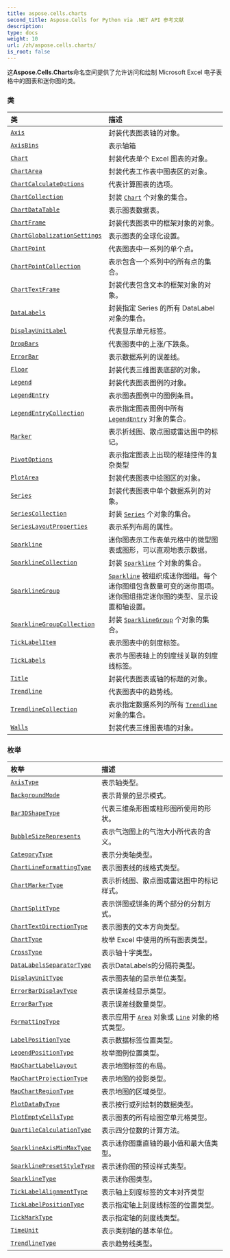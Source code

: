 ```yaml
---
title: aspose.cells.charts
second_title: Aspose.Cells for Python via .NET API 参考文献
description:
type: docs
weight: 10
url: /zh/aspose.cells.charts/
is_root: false
---
```

这**Aspose.Cells.Charts**命名空间提供了允许访问和绘制 Microsoft Excel 电子表格中的图表和迷你图的类。

### 类
|类|描述|
| :- | :- |
| [`Axis`](/cells/python-net/zh/aspose.cells.charts/axis) |封装代表图表轴的对象。|
| [`AxisBins`](/cells/python-net/zh/aspose.cells.charts/axisbins) |表示轴箱|
| [`Chart`](/cells/python-net/zh/aspose.cells.charts/chart) |封装代表单个 Excel 图表的对象。|
| [`ChartArea`](/cells/python-net/zh/aspose.cells.charts/chartarea) |封装代表工作表中图表区的对象。|
| [`ChartCalculateOptions`](/cells/python-net/zh/aspose.cells.charts/chartcalculateoptions) |代表计算图表的选项。|
| [`ChartCollection`](/cells/python-net/zh/aspose.cells.charts/chartcollection) |封装 [`Chart`](/cells/python-net/zh/aspose.cells.charts/chart) 个对象的集合。|
| [`ChartDataTable`](/cells/python-net/zh/aspose.cells.charts/chartdatatable) |表示图表数据表。|
| [`ChartFrame`](/cells/python-net/zh/aspose.cells.charts/chartframe) |封装代表图表中的框架对象的对象。|
| [`ChartGlobalizationSettings`](/cells/python-net/zh/aspose.cells.charts/chartglobalizationsettings) |表示图表的全球化设置。|
| [`ChartPoint`](/cells/python-net/zh/aspose.cells.charts/chartpoint) |代表图表中一系列的单个点。|
| [`ChartPointCollection`](/cells/python-net/zh/aspose.cells.charts/chartpointcollection) |表示包含一个系列中的所有点的集合。|
| [`ChartTextFrame`](/cells/python-net/zh/aspose.cells.charts/charttextframe) |封装代表包含文本的框架对象的对象。|
| [`DataLabels`](/cells/python-net/zh/aspose.cells.charts/datalabels) |封装指定 Series 的所有 DataLabel 对象的集合。|
| [`DisplayUnitLabel`](/cells/python-net/zh/aspose.cells.charts/displayunitlabel) |代表显示单元标签。|
| [`DropBars`](/cells/python-net/zh/aspose.cells.charts/dropbars) |代表图表中的上涨/下跌条。|
| [`ErrorBar`](/cells/python-net/zh/aspose.cells.charts/errorbar) |表示数据系列的误差线。|
| [`Floor`](/cells/python-net/zh/aspose.cells.charts/floor) |封装代表三维图表底部的对象。|
| [`Legend`](/cells/python-net/zh/aspose.cells.charts/legend) |封装代表图表图例的对象。|
| [`LegendEntry`](/cells/python-net/zh/aspose.cells.charts/legendentry) |表示图表图例中的图例条目。|
| [`LegendEntryCollection`](/cells/python-net/zh/aspose.cells.charts/legendentrycollection) |表示指定图表图例中所有 [`LegendEntry`](/cells/python-net/zh/aspose.cells.charts/legendentry) 对象的集合。|
| [`Marker`](/cells/python-net/zh/aspose.cells.charts/marker) |表示折线图、散点图或雷达图中的标记。|
| [`PivotOptions`](/cells/python-net/zh/aspose.cells.charts/pivotoptions) |表示指定图表上出现的枢轴控件的复杂类型|
| [`PlotArea`](/cells/python-net/zh/aspose.cells.charts/plotarea) |封装代表图表中绘图区的对象。|
| [`Series`](/cells/python-net/zh/aspose.cells.charts/series) |封装代表图表中单个数据系列的对象。|
| [`SeriesCollection`](/cells/python-net/zh/aspose.cells.charts/seriescollection) |封装 [`Series`](/cells/python-net/zh/aspose.cells.charts/series) 个对象的集合。|
| [`SeriesLayoutProperties`](/cells/python-net/zh/aspose.cells.charts/serieslayoutproperties) |表示系列布局的属性。|
| [`Sparkline`](/cells/python-net/zh/aspose.cells.charts/sparkline) |迷你图表示工作表单元格中的微型图表或图形，可以直观地表示数据。|
| [`SparklineCollection`](/cells/python-net/zh/aspose.cells.charts/sparklinecollection) |封装 [`Sparkline`](/cells/python-net/zh/aspose.cells.charts/sparkline) 个对象的集合。|
| [`SparklineGroup`](/cells/python-net/zh/aspose.cells.charts/sparklinegroup) | [`Sparkline`](/cells/python-net/zh/aspose.cells.charts/sparkline) 被组织成迷你图组。每个迷你图组包含数量可变的迷你图项。<br/>迷你图组指定迷你图的类型、显示设置和轴设置。|
| [`SparklineGroupCollection`](/cells/python-net/zh/aspose.cells.charts/sparklinegroupcollection) |封装 [`SparklineGroup`](/cells/python-net/zh/aspose.cells.charts/sparklinegroup) 个对象的集合。|
| [`TickLabelItem`](/cells/python-net/zh/aspose.cells.charts/ticklabelitem) |表示图表中的刻度标签。|
| [`TickLabels`](/cells/python-net/zh/aspose.cells.charts/ticklabels) |表示与图表轴上的刻度线关联的刻度线标签。|
| [`Title`](/cells/python-net/zh/aspose.cells.charts/title) |封装代表图表或轴的标题的对象。|
| [`Trendline`](/cells/python-net/zh/aspose.cells.charts/trendline) |代表图表中的趋势线。|
| [`TrendlineCollection`](/cells/python-net/zh/aspose.cells.charts/trendlinecollection) |表示指定数据系列的所有 [`Trendline`](/cells/python-net/zh/aspose.cells.charts/trendline) 对象的集合。|
| [`Walls`](/cells/python-net/zh/aspose.cells.charts/walls) |封装代表三维图表墙的对象。|


### 枚举
|枚举|描述|
| :- | :- |
| [`AxisType`](/cells/python-net/zh/aspose.cells.charts/axistype) |表示轴类型。|
| [`BackgroundMode`](/cells/python-net/zh/aspose.cells.charts/backgroundmode) |表示背景的显示模式。|
| [`Bar3DShapeType`](/cells/python-net/zh/aspose.cells.charts/bar3dshapetype) |代表三维条形图或柱形图所使用的形状。|
| [`BubbleSizeRepresents`](/cells/python-net/zh/aspose.cells.charts/bubblesizerepresents) |表示气泡图上的气泡大小所代表的含义。|
| [`CategoryType`](/cells/python-net/zh/aspose.cells.charts/categorytype) |表示分类轴类型。|
| [`ChartLineFormattingType`](/cells/python-net/zh/aspose.cells.charts/chartlineformattingtype) |表示图表线的线格式类型。|
| [`ChartMarkerType`](/cells/python-net/zh/aspose.cells.charts/chartmarkertype) |表示折线图、散点图或雷达图中的标记样式。|
| [`ChartSplitType`](/cells/python-net/zh/aspose.cells.charts/chartsplittype) |表示饼图或饼条的两个部分的分割方式。|
| [`ChartTextDirectionType`](/cells/python-net/zh/aspose.cells.charts/charttextdirectiontype) |表示图表的文本方向类型。|
| [`ChartType`](/cells/python-net/zh/aspose.cells.charts/charttype) |枚举 Excel 中使用的所有图表类型。|
| [`CrossType`](/cells/python-net/zh/aspose.cells.charts/crosstype) |表示轴十字类型。|
| [`DataLabelsSeparatorType`](/cells/python-net/zh/aspose.cells.charts/datalabelsseparatortype) |表示DataLabels的分隔符类型。|
| [`DisplayUnitType`](/cells/python-net/zh/aspose.cells.charts/displayunittype) |表示图表轴的显示单位类型。|
| [`ErrorBarDisplayType`](/cells/python-net/zh/aspose.cells.charts/errorbardisplaytype) |表示误差线显示类型。|
| [`ErrorBarType`](/cells/python-net/zh/aspose.cells.charts/errorbartype) |表示误差线数量类型。|
| [`FormattingType`](/cells/python-net/zh/aspose.cells.charts/formattingtype) |表示应用于 [`Area`](/cells/python-net/zh/aspose.cells.drawing/area) 对象或 [`Line`](/cells/python-net/zh/aspose.cells.drawing/line) 对象的格式类型。|
| [`LabelPositionType`](/cells/python-net/zh/aspose.cells.charts/labelpositiontype) |表示数据标签位置类型。|
| [`LegendPositionType`](/cells/python-net/zh/aspose.cells.charts/legendpositiontype) |枚举图例位置类型。|
| [`MapChartLabelLayout`](/cells/python-net/zh/aspose.cells.charts/mapchartlabellayout) |表示地图标签的布局。|
| [`MapChartProjectionType`](/cells/python-net/zh/aspose.cells.charts/mapchartprojectiontype) |表示地图的投影类型。|
| [`MapChartRegionType`](/cells/python-net/zh/aspose.cells.charts/mapchartregiontype) |表示地图的区域类型。|
| [`PlotDataByType`](/cells/python-net/zh/aspose.cells.charts/plotdatabytype) |表示按行或列绘制的数据类型。|
| [`PlotEmptyCellsType`](/cells/python-net/zh/aspose.cells.charts/plotemptycellstype) |表示图表的所有绘图空单元格类型。|
| [`QuartileCalculationType`](/cells/python-net/zh/aspose.cells.charts/quartilecalculationtype) |表示四分位数的计算方法。|
| [`SparklineAxisMinMaxType`](/cells/python-net/zh/aspose.cells.charts/sparklineaxisminmaxtype) |表示迷你图垂直轴的最小值和最大值类型。|
| [`SparklinePresetStyleType`](/cells/python-net/zh/aspose.cells.charts/sparklinepresetstyletype) |表示迷你图的预设样式类型。|
| [`SparklineType`](/cells/python-net/zh/aspose.cells.charts/sparklinetype) |表示迷你图类型。|
| [`TickLabelAlignmentType`](/cells/python-net/zh/aspose.cells.charts/ticklabelalignmenttype) |表示轴上刻度标签的文本对齐类型|
| [`TickLabelPositionType`](/cells/python-net/zh/aspose.cells.charts/ticklabelpositiontype) |表示指定轴上刻度线标签的位置类型。|
| [`TickMarkType`](/cells/python-net/zh/aspose.cells.charts/tickmarktype) |表示指定轴的刻度线类型。|
| [`TimeUnit`](/cells/python-net/zh/aspose.cells.charts/timeunit) |表示类别轴的基本单位。|
| [`TrendlineType`](/cells/python-net/zh/aspose.cells.charts/trendlinetype) |表示趋势线类型。|


